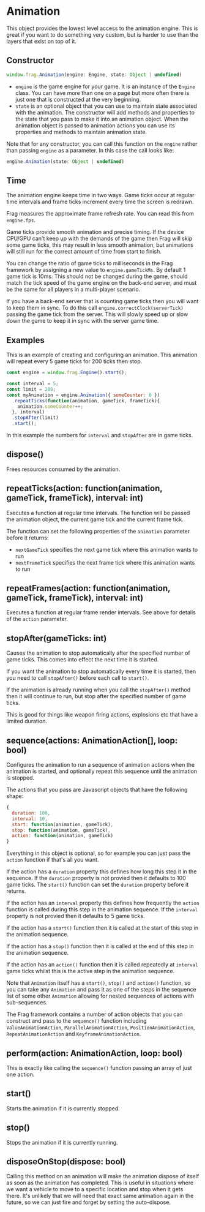 # Animation

This object provides the lowest level access to the animation engine.
This is great if you want to do something very custom, but is harder
to use than the layers that exist on top of it.

## Constructor
```javascript
window.frag.Animation(engine: Engine, state: Object | undefined)

```

* `engine` is the game engine for your game. It is an instance of the `Engine` class. You can 
  have more than one on a page but more often there is just one that is constructed at the 
  very beginning.
* `state` is an optional object that you can use to maintain state associated with the
  animation. The constructor will add methods and properties to the state that you pass 
  to make it into an animation object. When the animation object is passed to animation 
  actions you can use its properties and methods to maintain animation state.

Note that for any constructor, you can call this function on the `engine` rather than passing
`engine` as a parameter. In this case the call looks like:

```javascript
engine.Animation(state: Object | undefined)
```

## Time
The animation engine keeps time in two ways. Game ticks occur at regular
time intervals and frame ticks increment every time the screen is redrawn.

Frag measures the approximate frame refresh rate. You can read this from
`engine.fps`.

Game ticks provide smooth animation and precise timing. If the device
CPU/GPU can't keep up with the demands of the game then Frag will skip
some game ticks, this may result in less smooth animation, but animations
will still run for the correct amount of time from start to finish.

You can change the ratio of game ticks to milliseconds in the
Frag framework by assigning a new value to `engine.gameTickMs`. 
By default 1 game tick is 10ms. This should not be changed during the game, 
should match the tick speed of the game engine on the back-end server, 
and must be the same for all players in a multi-player scenario.

If you have a back-end server that is counting game ticks then you will want 
to keep them in sync. To do this call `engine.correctClock(serverTick)`
passing the game tick from the server. This will slowly speed up or slow down
the game to keep it in sync with the server game time.

## Examples
This is an example of creating and configuring an animation. This
animation will repeat every 5 game ticks for 200 ticks then stop.

```javascript
const engine = window.frag.Engine().start();

const interval = 5;
const limit = 200;
const myAnimation = engine.Animation({ someCounter: 0 })
  .repeatTicks(function(animation, gameTick, frameTick){
    animation.someCounter++;
  }, interval)
  .stopAfter(limit)
  .start();
```

In this example the numbers for `interval` and `stopAfter` are in game
ticks.

## dispose()
Frees resources consumed by the animation.

## repeatTicks(action: function(animation, gameTick, frameTick), interval: int)
Executes a function at regular time intervals. The function will be passed
the animation object, the current game tick and the current frame tick.

The function can set the following properties of the `animation` parameter before
it returns:
* `nextGameTick` specifies the next game tick where this animation wants to run
* `nextFrameTick` specifies the next frame tick where this animation wants to run

## repeatFrames(action: function(animation, gameTick, frameTick), interval: int)
Executes a function at regular frame render intervals. See above for details
of the `action` parameter.

## stopAfter(gameTicks: int)
Causes the animation to stop automatically after the specified number of game ticks.
This comes into effect the next time it is started.

If you want the animation to stop automatically every time it is started, then
you need to call `stopAfter()` before each call to `start()`.

If the animation is already running when you call the `stopAfter()` method then
it will continue to run, but stop after the specified number of game ticks.

This is good for things like weapon firing actions, explosions etc that have a
limited duration.

## sequence(actions: AnimationAction[], loop: bool)
Configures the animation to run a sequence of animation actions when the animation
is started, and optionally repeat this sequence until the animation is stopped.

The actions that you pass are Javascript objects that have the following shape:
```javascript
{
  duration: 100,
  interval: 10,
  start: function(animation, gameTick),
  stop: function(animation, gameTick),
  action: function(animation, gameTick)
}
```

Everything in this object is optional, so for example you can just pass the `action` 
function if that's all you want.

If the action has a `duration` property this defines how long this step it in the
sequence. If the `duration` property is not provied then it defaults to 100 game ticks.
The `start()` function can set the `duration` property before it returns.

If the action has an `interval` property this defines how frequently the `action` function
is called during this step in the animation sequence. If the `interval` property is not 
provied then it defaults to 5 game ticks.

If the action has a `start()` function then it is called at the start of this step in the
animation sequence.

If the action has a `stop()` function then it is called at the end of this step in the
animation sequence.

If the action has an `action()` function then it is called repeatedly at `interval` game
ticks whilst this is the active step in the animation sequence.

Note that `Animation` itself has a `start()`, `stop()` and `action()` function, so you can 
take any `Animation` and pass it as one of the steps in the sequence list of some other
`Animation` allowing for nested sequences of actions with sub-sequences. 

The Frag framework contains a number of action objects that you can construct and
pass to the `sequence()` function including `ValueAnimationAction`,
`ParallelAnimationAction`, `PositionAnimationAction`, `RepeatAnimationAction` and
`KeyframeAnimationAction`.

## perform(action: AnimationAction, loop: bool)
This is exactly like calling the `sequence()` function passing an array of just one action.

## start()
Starts the animation if it is currently stopped.

## stop()
Stops the animation if it is currently running.

## disposeOnStop(dispose: bool)
Calling this method on an animation will make the animation dispose of itself as soon as
the animation has completed. This is useful in situations where we want a vehicle to move
to a specific location and stop when it gets there. It's unlikely that we will need that
exact same animation again in the future, so we can just fire and forget by setting the
auto-dispose.